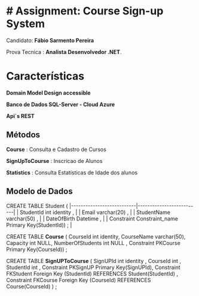 # # Assignment: Course Sign-up System

Candidato: **Fábio Sarmento Pereira**

Prova Tecnica : **Analista Desenvolvedor .NET**. 




# Características

**Domain Model Design accessible**

**Banco de Dados SQL-Server - Cloud Azure**

**Api´s REST**





## Métodos


**Course** : Consulta e Cadastro de Cursos                  

**SignUpToCourse** : Inscricao de Alunos                             

**Statistics** : Consulta Estatisticas de Idade dos alunos   


##  Modelo de Dados

CREATE TABLE Student ( |---------------------------|--------------------------|
                       | StudentId int identity ,  | 
                       | Email varchar(20) ,       | 
		       | StudentName varchar(50) , | 
		       | DateOfBirth Datetime ,    |
		       | Constraint Constraint_name Primary Key(StudentId)) ; |


CREATE TABLE **Course** (
			   CourseId int identity,
			   CourseName varchar(50),
			   Capacity int NULL,
			   NumberOfStudents int NULL ,
			    Constraint PKCourse Primary Key(CourseId)) ;					   
					   

CREATE TABLE **SignUPToCourse** ( 
                                  SignUPId int identity ,
				  CourseId int , 
                                  StudentId int ,
				  Constraint PKSignUP Primary Key(SignUPId),
				  Constraint FKStudent Foreign Key (StudentId) REFERENCES Student(StudentId) ,
				  Constraint FKCourse Foreign Key (CourseId) REFERENCES Course(CourseId) 
							           ) ;
   
